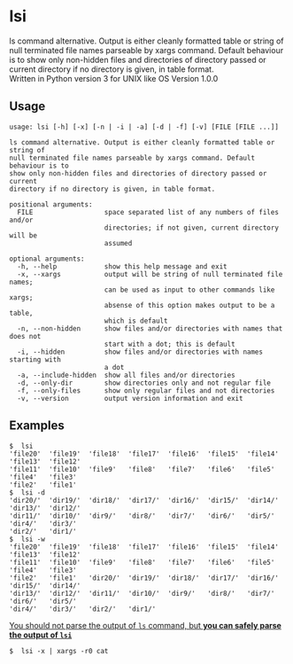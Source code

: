# lsi
ls command alternative. Output is either cleanly formatted table or string of null terminated file names parseable by xargs command. Default behaviour is to show only non-hidden files and directories of directory passed or current directory if no directory is given, in table format.  
Written in Python version 3 for UNIX like OS
Version 1.0.0

## Usage

    usage: lsi [-h] [-x] [-n | -i | -a] [-d | -f] [-v] [FILE [FILE ...]]

    ls command alternative. Output is either cleanly formatted table or string of
    null terminated file names parseable by xargs command. Default behaviour is to
    show only non-hidden files and directories of directory passed or current
    directory if no directory is given, in table format.

    positional arguments:
      FILE                  space separated list of any numbers of files and/or
                            directories; if not given, current directory will be
                            assumed

    optional arguments:
      -h, --help            show this help message and exit
      -x, --xargs           output will be string of null terminated file names;
                            can be used as input to other commands like xargs;
                            absense of this option makes output to be a table,
                            which is default
      -n, --non-hidden      show files and/or directories with names that does not
                            start with a dot; this is default
      -i, --hidden          show files and/or directories with names starting with
                            a dot
      -a, --include-hidden  show all files and/or directories
      -d, --only-dir        show directories only and not regular file
      -f, --only-files      show only regular files and not directories
      -v, --version         output version information and exit


## Examples

    $  lsi
    'file20'  'file19'  'file18'  'file17'  'file16'  'file15'  'file14'  'file13'  'file12'  
    'file11'  'file10'  'file9'   'file8'   'file7'   'file6'   'file5'   'file4'   'file3'   
    'file2'   'file1'   
    $  lsi -d
    'dir20/'  'dir19/'  'dir18/'  'dir17/'  'dir16/'  'dir15/'  'dir14/'  'dir13/'  'dir12/'  
    'dir11/'  'dir10/'  'dir9/'   'dir8/'   'dir7/'   'dir6/'   'dir5/'   'dir4/'   'dir3/'   
    'dir2/'   'dir1/'   
    $  lsi -w
    'file20'  'file19'  'file18'  'file17'  'file16'  'file15'  'file14'  'file13'  'file12'  
    'file11'  'file10'  'file9'   'file8'   'file7'   'file6'   'file5'   'file4'   'file3'   
    'file2'   'file1'   'dir20/'  'dir19/'  'dir18/'  'dir17/'  'dir16/'  'dir15/'  'dir14/'  
    'dir13/'  'dir12/'  'dir11/'  'dir10/'  'dir9/'   'dir8/'   'dir7/'   'dir6/'   'dir5/'   
    'dir4/'   'dir3/'   'dir2/'   'dir1/'  

[You should not parse the output of `ls` command, but **you can safely parse the output of `lsi`**](http://www.mywiki.wooledge.org/ParsingLs)

    $  lsi -x | xargs -r0 cat
